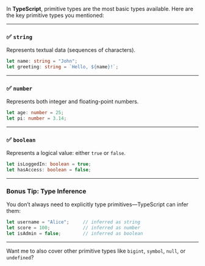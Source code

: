 In **TypeScript**, primitive types are the most basic types available. Here are the key primitive types you mentioned:

---

### ✅ `string`
Represents textual data (sequences of characters).

```ts
let name: string = "John";
let greeting: string = `Hello, ${name}!`;
```

---

### ✅ `number`
Represents both integer and floating-point numbers.

```ts
let age: number = 25;
let pi: number = 3.14;
```

---

### ✅ `boolean`
Represents a logical value: either `true` or `false`.

```ts
let isLoggedIn: boolean = true;
let hasAccess: boolean = false;
```

---

### Bonus Tip: Type Inference
You don’t always need to explicitly type primitives—TypeScript can infer them:

```ts
let username = "Alice";     // inferred as string
let score = 100;            // inferred as number
let isAdmin = false;        // inferred as boolean
```

---

Want me to also cover other primitive types like `bigint`, `symbol`, `null`, or `undefined`?